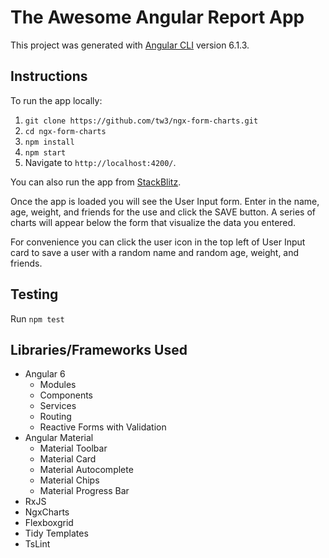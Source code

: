 

# The Awesome Angular Report App

This project was generated with [Angular CLI](https://github.com/angular/angular-cli) version 6.1.3.

## Instructions

To run the app locally:

1. `git clone https://github.com/tw3/ngx-form-charts.git`
2. `cd ngx-form-charts`
3. `npm install`
4. `npm start`
5. Navigate to `http://localhost:4200/`.

You can also run the app from [StackBlitz](https://stackblitz.com/github/tw3/ngx-form-charts).

Once the app is loaded you will see the User Input form.  Enter in the name, age, weight, and friends for the use and click the SAVE button.  A series of charts will appear below the form that visualize the data you entered.

For convenience you can click the user icon in the top left of User Input card to save a user with a random name and random age, weight, and friends. 

## Testing

Run `npm test`

## Libraries/Frameworks Used

 - Angular 6
	 - Modules
	 - Components
	 - Services
	 - Routing
	 - Reactive Forms with Validation
 - Angular Material
	 - Material Toolbar
	 - Material Card
	 - Material Autocomplete
	 - Material Chips
	 - Material Progress Bar
 - RxJS
 - NgxCharts
 - Flexboxgrid
 - Tidy Templates
 - TsLint
 
